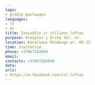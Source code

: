 ```yaml
---
tags:
- grožio paslaugos
languages:
- lt
- en
title: Įvaizdžio ir stiliaus loftas
purpose: Kreiptis į Eriką tel. nr.
location: Karaliaus Mindaugo pr. 68-12
time: Susitarsim
phone: +37067282049
email: 
contacts: +37067282049
date: 
urls:
- https://m.facebook.com/isl.loftas
---
```

